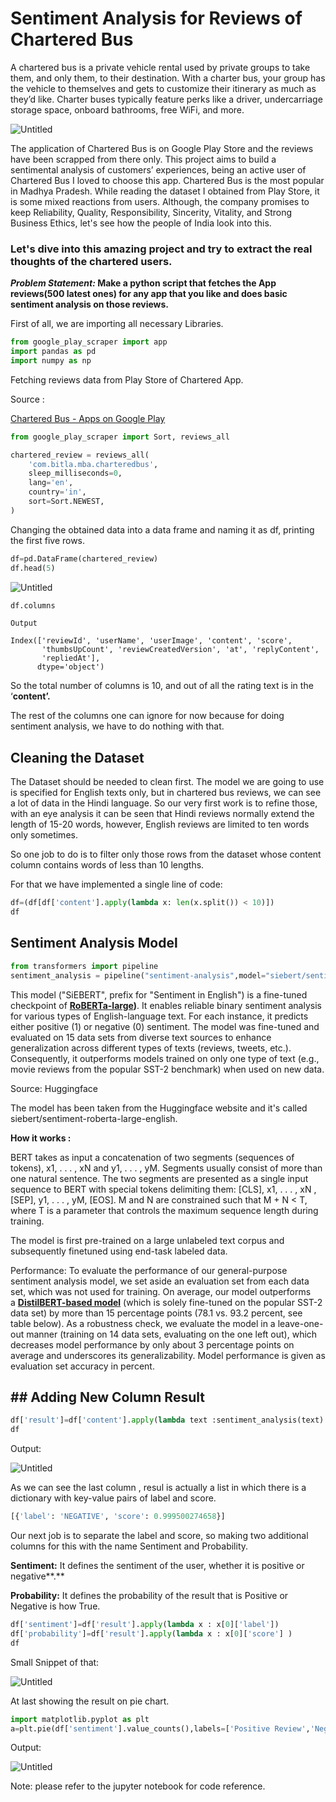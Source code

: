 # Sentiment Analysis for Reviews of Chartered Bus

A chartered bus is a private vehicle rental used by private groups to take them, and only them, to their destination. With a charter bus, your group has the vehicle to themselves and gets to customize their itinerary as much as they’d like. Charter buses typically feature perks like a driver, undercarriage storage space, onboard bathrooms, free WiFi, and more.

![Untitled](img/Untitled.png)

The application of Chartered Bus is on Google Play Store and the reviews have been scrapped from there only. This project aims to build a sentimental analysis of customers’ experiences, being an active user of Chartered Bus I loved to choose this app. Chartered Bus is the most popular in Madhya Pradesh. While reading the dataset I obtained from Play Store, it is some mixed reactions from users. Although, the company promises to keep Reliability, Quality, Responsibility, Sincerity, Vitality, and Strong Business Ethics, let's see how the people of India look into this.

### **Let's dive into this amazing project and try to extract the real thoughts of the chartered users.**

***Problem Statement:* Make a python script that fetches the App reviews(500 latest ones) for any app that you like and does basic sentiment analysis on those reviews.**

First of all, we are importing all necessary Libraries.

```python
from google_play_scraper import app
import pandas as pd
import numpy as np
```

Fetching reviews data from Play Store of Chartered App.

Source : 

[Chartered Bus - Apps on Google Play](https://play.google.com/store/apps/details?id=com.bitla.mba.charteredbus)

```python
from google_play_scraper import Sort, reviews_all

chartered_review = reviews_all(
    'com.bitla.mba.charteredbus',
    sleep_milliseconds=0,
    lang='en',
    country='in',
    sort=Sort.NEWEST,
)
```

Changing the obtained data into a data frame and naming it as df, printing the first five rows.

```python
df=pd.DataFrame(chartered_review)
df.head(5)
```

![Untitled](img/Untitled%201.png)

```python
df.columns
```

```
Output

Index(['reviewId', 'userName', 'userImage', 'content', 'score',
       'thumbsUpCount', 'reviewCreatedVersion', 'at', 'replyContent',
       'repliedAt'],
      dtype='object')
```

 So the total number of columns is 10, and out of all the rating text is in the ‘**content’.**

The rest of the columns one can ignore for now because for doing sentiment analysis, we have to do nothing with that.

## Cleaning the Dataset

The Dataset should be needed to clean first. The model we are going to use is specified for English texts only, but in chartered bus reviews, we can see a lot of data in the Hindi language. So our very first work is to refine those, with an eye analysis it can be seen that Hindi reviews normally extend the length of 15-20 words, however, English reviews are limited to ten words only sometimes.

So one job to do is to filter only those rows from the dataset whose content column contains words of less than 10 lengths.

For that we have implemented a single line of code:

```python
df=(df[df['content'].apply(lambda x: len(x.split()) < 10)])
df
```

## Sentiment Analysis Model

```python
from transformers import pipeline
sentiment_analysis = pipeline("sentiment-analysis",model="siebert/sentiment-roberta-large-english")
```

This model ("SiEBERT", prefix for "Sentiment in English") is a fine-tuned checkpoint of **[RoBERTa-large](https://huggingface.co/roberta-large))**. It enables reliable binary sentiment analysis for various types of English-language text. For each instance, it predicts either positive (1) or negative (0) sentiment. The model was fine-tuned and evaluated on 15 data sets from diverse text sources to enhance generalization across different types of texts (reviews, tweets, etc.). Consequently, it outperforms models trained on only one type of text (e.g., movie reviews from the popular SST-2 benchmark) when used on new data.

Source: Huggingface

The model has been taken from the Huggingface website and it's called siebert/sentiment-roberta-large-english.

**How it works :** 

BERT takes as input a concatenation of two segments (sequences of tokens), x1, . . . , xN and y1, . . . , yM. Segments usually consist of more than one natural sentence. The two segments are presented as a single input sequence to BERT with special tokens delimiting them: [CLS], x1, . . . , xN , [SEP], y1, . . . , yM, [EOS]. M and N are constrained such that M + N < T, where T is a parameter that controls the maximum sequence length during training.

The model is first pre-trained on a large unlabeled text corpus and subsequently finetuned using end-task labeled data.

Performance: To evaluate the performance of our general-purpose sentiment analysis model, we set aside an evaluation set from each data set, which was not used for training. On average, our model outperforms a **[DistilBERT-based model](https://huggingface.co/distilbert-base-uncased-finetuned-sst-2-english)** (which is solely fine-tuned on the popular SST-2 data set) by more than 15 percentage points (78.1 vs. 93.2 percent, see table below). As a robustness check, we evaluate the model in a leave-one-out manner (training on 14 data sets, evaluating on the one left out), which decreases model performance by only about 3 percentage points on average and underscores its generalizability. Model performance is given as evaluation set accuracy in percent.

## ## Adding New Column Result

```python
df['result']=df['content'].apply(lambda text :sentiment_analysis(text) )
df
```

Output:

![Untitled](img/Untitled%202.png)

As we can see the last column , resul is actually a list in which there is a dictionary with key-value pairs of  label and score.

```python
[{'label': 'NEGATIVE', 'score': 0.999500274658}]
```

Our next job is to separate the label and score, so making two additional columns for this with the name Sentiment and Probability.

**Sentiment:** It defines the sentiment of the user, whether it is positive or negative**.**

**Probability:** It defines the probability of the result that is Positive or Negative is how True.

```python
df['sentiment']=df['result'].apply(lambda x : x[0]['label'])
df['probability']=df['result'].apply(lambda x : x[0]['score'] )
df
```

Small Snippet of that:

![Untitled](img/Untitled%203.png)

At last showing the result on pie chart.

```python
import matplotlib.pyplot as plt
a=plt.pie(df['sentiment'].value_counts(),labels=['Positive Review','Negative Review'],shadow=True,normalize=True)
```

Output:

![Untitled](img/Untitled%204.png)

Note: please refer to the jupyter notebook for code reference.